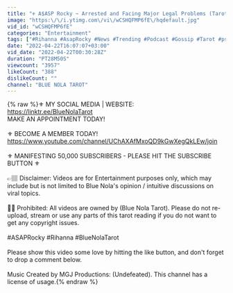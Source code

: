 ```yaml
---
title: "⚜ A$ASP Rocky ~ Arrested and Facing Major Legal Problems (Tarot Reading) includes Rihanna"
image: "https:\/\/i.ytimg.com\/vi\/wCSHQFMP6fE\/hqdefault.jpg"
vid_id: "wCSHQFMP6fE"
categories: "Entertainment"
tags: ["#Rihanna #AsapRocky #News #Trending #Podcast #Gossip #Tarot #psychic"]
date: "2022-04-22T16:07:07+03:00"
vid_date: "2022-04-22T00:30:28Z"
duration: "PT28M50S"
viewcount: "3957"
likeCount: "388"
dislikeCount: ""
channel: "BLUE NOLA TAROT"
---
```

{% raw %}⚜ MY SOCIAL MEDIA | WEBSITE:<br /><a rel="nofollow" target="blank" href="https://linktr.ee/BlueNolaTarot">https://linktr.ee/BlueNolaTarot</a> <br />MAKE AN APPOINTMENT TODAY!<br /><br />⚜ BECOME A MEMBER TODAY!<br /><a rel="nofollow" target="blank" href="https://www.youtube.com/channel/UChAXAfMxoQD9kGwXegQkLEw/join">https://www.youtube.com/channel/UChAXAfMxoQD9kGwXegQkLEw/join</a><br /><br />⚜ MANIFESTING 50,000 SUBSCRIBERS - PLEASE HIT THE SUBSCRIBE BUTTON ⚜<br /><br />👉🏽 Disclaimer: Videos are for Entertainment purposes only, which may include but is not limited to Blue Nola's opinion / intuitive discussions on viral topics. <br /><br />✋🏽 Prohibited: All videos are owned by (Blue Nola Tarot). Please do not re-upload, stream or use any parts of this tarot reading if you do not want to get any copyright issues.  <br /><br />#ASAPRocky #Rihanna #BlueNolaTarot <br /><br />Please show this video some love by hitting the like button, and don't forget to drop a comment below.<br /><br />Music Created by MGJ Productions: (Undefeated). This channel has a license of usage.{% endraw %}
